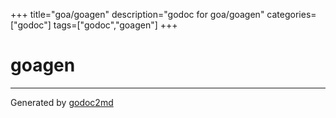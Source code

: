 +++
title="goa/goagen"
description="godoc for goa/goagen"
categories=["godoc"]
tags=["godoc","goagen"]
+++

# goagen








- - -
Generated by [godoc2md](http://godoc.org/github.com/davecheney/godoc2md)
